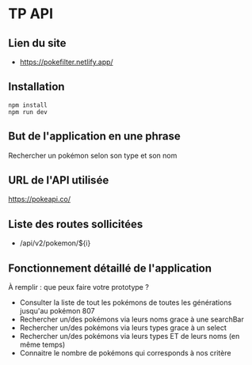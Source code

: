 # TP API

## Lien du site

- https://pokefilter.netlify.app/

## Installation

```
npm install
npm run dev
```

## But de l'application en une phrase

Rechercher un pokémon selon son type et son nom

## URL de l'API utilisée

https://pokeapi.co/

## Liste des routes sollicitées

- /api/v2/pokemon/${i}

## Fonctionnement détaillé de l'application

À remplir : que peux faire votre prototype ?
<ul>
  <li>Consulter la liste de tout les pokémons de toutes les générations jusqu'au pokémon 807</li>
  <li>Rechercher un/des pokémons via leurs noms grace à une searchBar</li>
  <li>Rechercher un/des pokémons via leurs types grace à un select </li>
  <li>Rechercher un/des pokémons via leurs types ET de leurs noms (en même temps) </li>
  <li>Connaitre le nombre de pokémons qui corresponds à nos critère</li>
</ul>